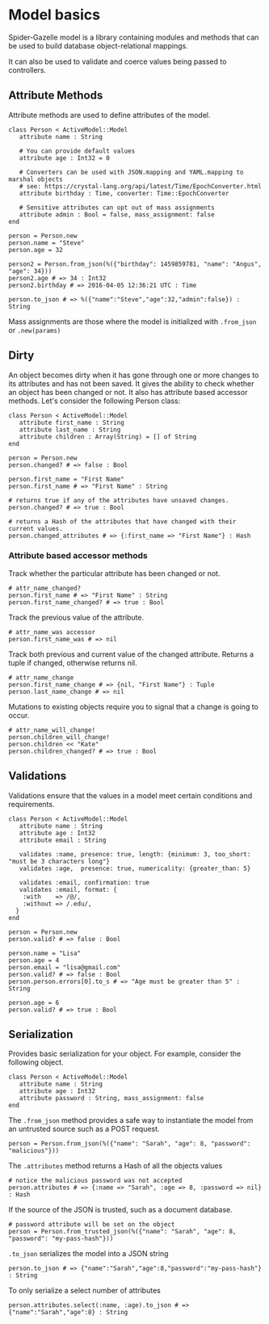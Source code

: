 # Model basics

Spider-Gazelle model is a library containing modules and methods that can be used to
build database object-relational mappings.

It can also be used to validate and coerce values being passed to controllers.


## Attribute Methods

Attribute methods are used to define attributes of the model.


```crystal
class Person < ActiveModel::Model
   attribute name : String

   # You can provide default values
   attribute age : Int32 = 0

   # Converters can be used with JSON.mapping and YAML.mapping to marshal objects
   # see: https://crystal-lang.org/api/latest/Time/EpochConverter.html
   attribute birthday : Time, converter: Time::EpochConverter

   # Sensitive attributes can opt out of mass assignments
   attribute admin : Bool = false, mass_assignment: false
end

person = Person.new
person.name = "Steve"
person.age = 32

person2 = Person.from_json(%({"birthday": 1459859781, "name": "Angus", "age": 34}))
person2.age # => 34 : Int32
person2.birthday # => 2016-04-05 12:36:21 UTC : Time

person.to_json # => %({"name":"Steve","age":32,"admin":false}) : String

```

Mass assignments are those where the model is initialized with `.from_json` or `.new(params)`


## Dirty

An object becomes dirty when it has gone through one or more changes to its attributes and has not been saved.
It gives the ability to check whether an object has been changed or not. It also has attribute based accessor methods.
Let's consider the following Person class:

```crystal
class Person < ActiveModel::Model
   attribute first_name : String
   attribute last_name : String
   attribute children : Array(String) = [] of String
end

person = Person.new
person.changed? # => false : Bool

person.first_name = "First Name"
person.first_name # => "First Name" : String

# returns true if any of the attributes have unsaved changes.
person.changed? # => true : Bool

# returns a Hash of the attributes that have changed with their current values.
person.changed_attributes # => {:first_name => "First Name"} : Hash

```


### Attribute based accessor methods

Track whether the particular attribute has been changed or not.

```crystal
# attr_name_changed?
person.first_name # => "First Name" : String
person.first_name_changed? # => true : Bool

```

Track the previous value of the attribute.

```crystal
# attr_name_was accessor
person.first_name_was # => nil

```

Track both previous and current value of the changed attribute. Returns a tuple if changed, otherwise returns nil.

```crystal
# attr_name_change
person.first_name_change # => {nil, "First Name"} : Tuple
person.last_name_change # => nil

```

Mutations to existing objects require you to signal that a change is going to occur.

```crystal
# attr_name_will_change!
person.children_will_change!
person.children << "Kate"
person.children_changed? # => true : Bool

```


## Validations

Validations ensure that the values in a model meet certain conditions and requirements.

```crystal
class Person < ActiveModel::Model
   attribute name : String
   attribute age : Int32
   attribute email : String

   validates :name, presence: true, length: {minimum: 3, too_short: "must be 3 characters long"}
   validates :age,  presence: true, numericality: {greater_than: 5}

   validates :email, confirmation: true
   validates :email, format: {
    :with    => /@/,
    :without => /.edu/,
  }
end

person = Person.new
person.valid? # => false : Bool

person.name = "Lisa"
person.age = 4
person.email = "lisa@gmail.com"
person.valid? # => false : Bool
person.person.errors[0].to_s # => "Age must be greater than 5" : String

person.age = 6
person.valid? # => true : Bool

```


## Serialization

Provides basic serialization for your object. For example, consider the following object.

```crystal
class Person < ActiveModel::Model
   attribute name : String
   attribute age : Int32
   attribute password : String, mass_assignment: false
end

```

The `.from_json` method provides a safe way to instantiate the model from an untrusted source such as a POST request.

```crystal
person = Person.from_json(%({"name": "Sarah", "age": 8, "password": "malicious"}))

```

The `.attributes` method returns a Hash of all the objects values

```crystal
# notice the malicious password was not accepted
person.attributes # => {:name => "Sarah", :age => 8, :password => nil} : Hash

```

If the source of the JSON is trusted, such as a document database.

```crystal
# password attribute will be set on the object
person = Person.from_trusted_json(%({"name": "Sarah", "age": 8, "password": "my-pass-hash"}))

```

`.to_json` serializes the model into a JSON string

```crystal
person.to_json # => {"name":"Sarah","age":8,"password":"my-pass-hash"} : String

```

To only serialize a select number of attributes

```crystal
person.attributes.select(:name, :age).to_json # => {"name":"Sarah","age":8} : String

```

